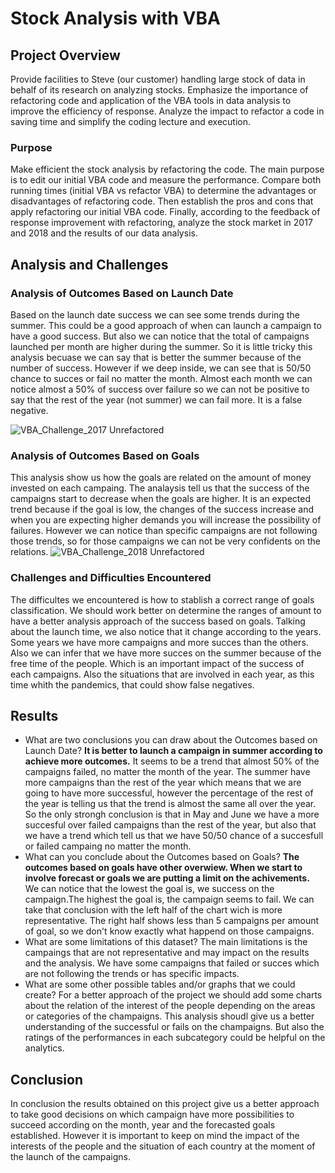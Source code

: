 # Stock Analysis with VBA

## Project Overview
Provide facilities to Steve (our customer) handling large stock of data in behalf of its research on analyzing stocks. Emphasize the importance of refactoring code and application of the VBA tools in data analysis to improve the efficiency of response. Analyze the impact to refactor a code in saving time and simplify the coding lecture and execution.
### Purpose
Make efficient the stock analysis by refactoring the code. The main purpose is to edit our initial VBA code and measure the performance. Compare both running times (initial VBA vs refactor VBA) to determine the advantages or disadvantages of refactoring code. Then establish the pros and cons that apply refactoring our initial VBA code. Finally, according to the feedback of response improvement with refactoring, analyze the stock market in 2017 and 2018 and the results of our data analysis.
## Analysis and Challenges
### Analysis of Outcomes Based on Launch Date
Based on the launch date success we can see some trends during the summer. This could be a good approach of when can launch a campaign to have a good success. But also we can notice that the total of campaigns launched per month are higher during the summer. So it is little tricky this analysis becuase we can say that is better the summer because of the number of success. However if we deep inside, we can see that is 50/50 chance to succes or fail no matter the month. Almost each month we can notice almost a 50% of success over failure so we can not be positive to say that the rest of the year (not summer) we can fail more. It is a false negative.

![VBA_Challenge_2017 Unrefactored](https://user-images.githubusercontent.com/96077418/151065539-2fb89c7f-d0db-4d1e-8030-e1cee4a04ae1.png)
### Analysis of Outcomes Based on Goals
This analysis show us how the goals are related on the amount of money invested on each campaing. The analaysis tell us that the success of the campaigns start to decrease when the goals are higher. It is an expected trend because if the goal is low, the changes of the success increase and when you are expecting higher demands you will increase the possibility of failures. However we can notice than specific campaigns are not following those trends, so for those campaigns we can not be very confidents on the relations.
![VBA_Challenge_2018 Unrefactored](https://user-images.githubusercontent.com/96077418/151065982-c990d3c3-77f1-4b49-867b-3afe337a7cc6.png)

### Challenges and Difficulties Encountered
The difficultes we encountered is how to stablish a correct range of goals classification. We should work better on determine the ranges of amount to have a better analysis approach of the success based on goals. Talking about the launch time, we also notice that it change according to the years. Some years we have more campaigns and more succes than the others. Also we can infer that we have more succes on the summer because of the free time of the people. Which is an important impact of the success of each campaigns.
Also the situations that are involved in each year, as this time whith the pandemics, that could show false negatives.
## Results

- What are two conclusions you can draw about the Outcomes based on Launch Date?
__It is better to launch a campaign in summer according to achieve more outcomes.__
It seems to be a trend that almost 50% of the campaigns failed, no matter the month of the year. The summer have more campaigns than the rest of the year which means that we are going to have more successful, however the percentage of the rest of the year is telling us that the trend is almost the same all over the year. So the only strongh conclusion is that in May and June we have a more succesful over failed campaigns than the rest of the year, but also that we have a trend which tell us that we have 50/50 chance of a succesfull or failed campaing no matter the month.
- What can you conclude about the Outcomes based on Goals?
__The outcomes based on goals have other overwiew. When we start to involve forecast or goals we are putting a limit on the achivements.__ We can notice that the lowest the goal is, we success on the campaign.The highest the goal is, the campaign seems to fail. We can take that conclusion with the left half of the chart wich is more representative. The right half shows less than 5 campaigns per amount of goal, so we don't know exactly what happend on those campaigns.
- What are some limitations of this dataset?
The main limitations is the campaings that are not representative and may impact on the results and the analysis. We have some campaigns that failed or succes which are not following the trends or has specific impacts.
- What are some other possible tables and/or graphs that we could create?
For a better approach of the project we should add some charts about the relation of the interest of the people depending on the areas or categories of the champaigns. This analysis shoudl give us a better understanding of the successful or fails on the champaigns. But also the ratings of the performances in each subcategory could be helpful on the analytics.
## Conclusion
In conclusion the results obtained on this project give us a better approach to take good decisions on which campaign have more possibilities to succeed according on the month, year and the forecasted goals established. However it is important to keep on mind the impact of the interests of the people and the situation of each country at the moment of the launch of the campaigns.
